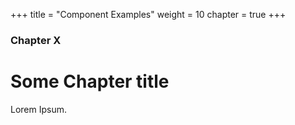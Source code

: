 +++
title = "Component Examples"
weight = 10
chapter = true
+++

### Chapter X

# Some Chapter title

Lorem Ipsum.
